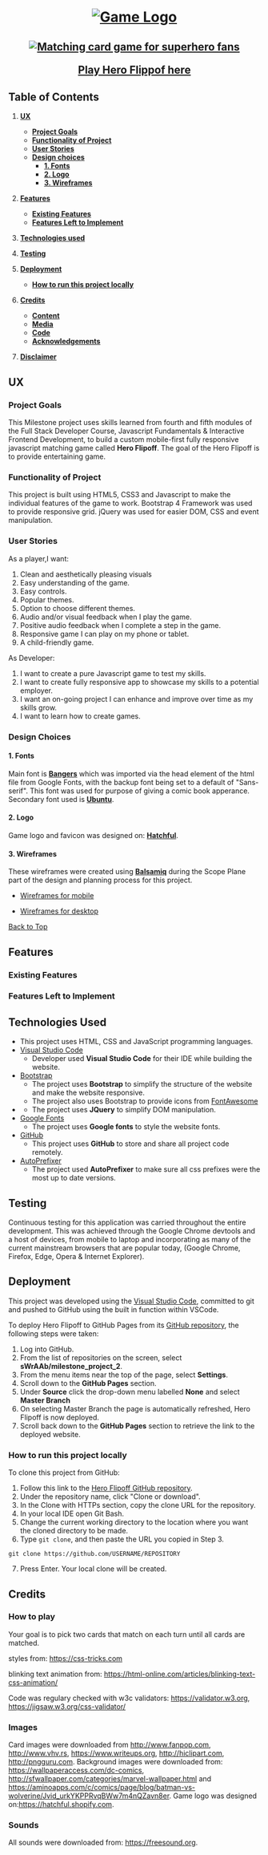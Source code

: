 <h1 align="center">
  <a href="https://github.com/sWrAAb/milestone_project_2" target="_blank"><img src="assets/images/game-logo.png" alt="Game Logo"/></a>
</h1>

<div align=“center”>
<h2 align="center">
<a href="https://github.com/sWrAAb/milestone_project_2" target="_blank"><img src="assets/images/marvel_vs_dc_logo.jpg" alt="Matching card game for superhero fans"></a>


<br>

<a href="https://swraab.github.io/milestone_project_2/" target="_blank">Play Hero Flippof here</a>

</div>

## Table of Contents
1. [**UX**](#ux)
    - [**Project Goals**](#project_goals)  
    - [**Functionality of Project**](#functionality)
    - [**User Stories**](#user-stories)
    - [**Design choices**](#design-choices)
        - [**1. Fonts**](#1-fonts)
        - [**2. Logo**](#2-logo)
        - [**3. Wireframes**](#3-wireframes)
    
2. [**Features**](#features)
    - [**Existing Features**](#existing-features)
    - [**Features Left to Implement**](#features-left-to-implement)

3. [**Technologies used**](#technologies-used)

4. [**Testing**](#testing)

5. [**Deployment**](#deployment)
    - [**How to run this project locally**](#how-to-run-this-project-locally)

6. [**Credits**](#credits)
    - [**Content**](#content)
    - [**Media**](#media)
    - [**Code**](#code)
    - [**Acknowledgements**](#acknowledgements)

7. [**Disclaimer**](#disclaimer)

## UX

### Project Goals

This Milestone project uses skills learned from fourth and fifth modules of the Full
Stack Developer Course, Javascript Fundamentals & Interactive Frontend Development, to build a custom mobile-first fully
responsive javascript matching game called **Hero Flipoff**. 
The goal of the Hero Flipoff is to provide entertaining game. 

### Functionality of Project

This project is built using HTML5, CSS3 and Javascript to make the individual features of the game to work.
Bootstrap 4 Framework was used to provide responsive grid. jQuery was used for easier DOM, CSS and event manipulation.

### User Stories

As a player,I want:

1. Clean and aesthetically pleasing visuals
2. Easy understanding of the game.
3. Easy controls.
4. Popular themes.
5. Option to choose different themes.
6. Audio and/or visual feedback when I play the game.
7. Positive audio feedback when I complete a step in the game.
8. Responsive game I can play on my phone or tablet.
9. A child-friendly game.

As Developer:
1. I want to create a pure Javascript game to test my skills.
2. I want to create fully responsive app to showcase my skills to a potential employer.
3. I want an on-going project I can enhance and improve over time as my skills grow.
4. I want to learn how to create games. 

### Design Choices

#### 1. Fonts

Main font is <a href="https://fonts.google.com/specimen/Bangers" target="_blank">**Bangers**</a> which was imported via the head element of the html file from Google Fonts, with the backup font being set to a default of "Sans-serif". This font was used for purpose of giving a comic book apperance.
Secondary font used is <a href="https://fonts.google.com/specimen/Ubuntu" target="_blank">**Ubuntu**</a>.

#### 2. Logo

Game logo and favicon was designed on: <a href="hatchful@shopify.com" target="_blank">**Hatchful**</a>.

#### 3. Wireframes

These wireframes were created using <a href="https://balsamiq.com/" target="_blank">**Balsamiq**</a> during the Scope Plane part of the design and planning process for this project.

- <a href="https://ibb.co/T4NWdHc" target="_blank">Wireframes for mobile</a>

- <a href="https://ibb.co/vX2Yyyj" target="_blank">Wireframes for desktop</a>

[Back to Top](#table-of-contents) 

## Features

### Existing Features

### Features Left to Implement

## Technologies Used

- This project uses HTML, CSS and JavaScript programming languages.
- <a href="https://code.visualstudio.com" target="_blank">Visual Studio Code</a>
    - Developer used **Visual Studio Code** for their IDE while building the website.
- <a href="https://www.bootstrapcdn.com/" target="_blank">Bootstrap</a>
    - The project uses **Bootstrap** to simplify the structure of the website and make the website responsive.
    - The project also uses Bootstrap to provide icons from [FontAwesome](https://www.bootstrapcdn.com/fontawesome/)
- <a href="https://jquery.com" target="_blank"></a>
    - The project uses **JQuery** to simplify DOM manipulation.
- <a href="https://fonts.google.com/" target="_blank">Google Fonts</a>
    - The project uses **Google fonts** to style the website fonts.
- <a href="https://github.com/" target="_blank">GitHub</a>
    - This project uses **GitHub** to store and share all project code remotely.    
- <a href="https://autoprefixer.github.io/" target="_blank">AutoPrefixer</a>
    - The project used **AutoPrefixer** to make sure all css prefixes were the most up to date versions. 

## Testing 

Continuous testing for this application was carried throughout the entire development. This was achieved through the Google Chrome devtools and a host of devices, from mobile to laptop and incorporating as many of the current mainstream browsers that are popular today, (Google Chrome, Firefox, Edge, Opera & Internet Explorer).

## Deployment

This project was developed using the <a href="https://code.visualstudio.com" target="_blank">Visual Studio Code</a>, committed to git and pushed to GitHub using the built in function within VSCode. 

To deploy Hero Flipoff to GitHub Pages from its <a href="https://github.com/sWrAAb/milestone_project_2" target="_blank">GitHub repository</a>, the following steps were taken: 
1. Log into GitHub. 
2. From the list of repositories on the screen, select **sWrAAb/milestone_project_2**.
3. From the menu items near the top of the page, select **Settings**.
4. Scroll down to the **GitHub Pages** section.
5. Under **Source** click the drop-down menu labelled **None** and select **Master Branch**
6. On selecting Master Branch the page is automatically refreshed, Hero Flipoff is now deployed. 
7. Scroll back down to the **GitHub Pages** section to retrieve the link to the deployed website.
 

### How to run this project locally

To clone this project from GitHub:
1. Follow this link to the <a href="https://github.com/sWrAAb/milestone_project_2" target="_blank">Hero Flipoff GitHub repository</a>.
2. Under the repository name, click "Clone or download".
3. In the Clone with HTTPs section, copy the clone URL for the repository. 
4. In your local IDE open Git Bash.
5. Change the current working directory to the location where you want the cloned directory to be made.
6. Type ```git clone```, and then paste the URL you copied in Step 3.
```console
git clone https://github.com/USERNAME/REPOSITORY
```
7. Press Enter. Your local clone will be created.

## Credits





































### How to play

Your goal is to pick two cards that match on each turn until all cards are matched. 

















styles from: https://css-tricks.com

 
blinking text animation from: https://html-online.com/articles/blinking-text-css-animation/

Code was regulary checked with w3c validators: https://validator.w3.org, https://jigsaw.w3.org/css-validator/


### Images 

Card images were downloaded from http://www.fanpop.com, http://www.vhv.rs, https://www.writeups.org, http://hiclipart.com,
http://pngguru.com.
Background images were downloaded from: https://wallpaperaccess.com/dc-comics, http://sfwallpaper.com/categories/marvel-wallpaper.html and https://aminoapps.com/c/comics/page/blog/batman-vs-wolverine/Jvid_urkYKPPRvqBWw7m4nQZavn8er.
Game logo was designed on:https://hatchful.shopify.com.

### Sounds

All sounds were downloaded from: https://freesound.org.
